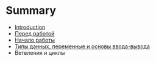 # Summary

* [Introduction](README.md)
* [Перед работой](chapter_000.md)
* [Начало работы](chapter_010.md)
* [Типы данных, переменные и основы ввода-вывода](chapter_020.md)
* Ветвления и циклы

